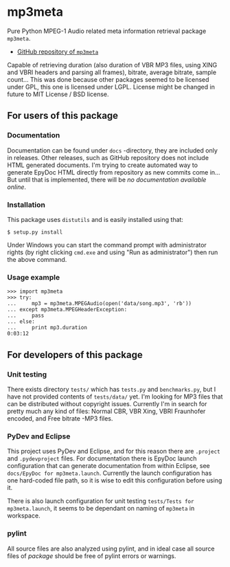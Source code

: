 mp3meta
========

Pure Python MPEG-1 Audio related meta information retrieval package `mp3meta`.

 * [GitHub repository of `mp3meta`](http://github.com/Ciantic/mp3meta.git)

Capable of retrieving duration (also duration of VBR MP3 files, using XING and 
VBRI headers and parsing all frames), bitrate, average bitrate, sample count... 
This was done because other packages seemed to be licensed under GPL, this one 
is licensed under LGPL. License might be changed in future to MIT License / BSD 
license.

## For users of this package

### Documentation

Documentation can be found under `docs` -directory, they are included only
in releases. Other releases, such as GitHub repository does not include HTML
generated documents. I'm trying to create automated way to generate EpyDoc
HTML directly from repository as new commits come in... But until that is 
implemented, there will be *no documentation available online*.

### Installation

This package uses `distutils` and is easily installed using that:

	$ setup.py install
	
Under Windows you can start the command prompt with administrator rights (by 
right clicking `cmd.exe` and using "Run as administrator") then run the above 
command.

### Usage example

    >>> import mp3meta
    >>> try:
    ...     mp3 = mp3meta.MPEGAudio(open('data/song.mp3', 'rb'))
    ... except mp3meta.MPEGHeaderException:
    ...     pass
    ... else:
    ...     print mp3.duration
    0:03:12
    
## For developers of this package

### Unit testing

There exists directory `tests/` which has `tests.py` and `benchmarks.py`,
but I have not provided contents of `tests/data/` yet. I'm looking for MP3 files
that can be distributed without copyright issues. Currently I'm in search for
pretty much any kind of files: Normal CBR, VBR Xing, VBRI Fraunhofer encoded, 
and Free bitrate -MP3 files.

### PyDev and Eclipse

This project uses PyDev and Eclipse, and for this reason there are `.project` 
and `.pydevproject` files. For documentation there is EpyDoc launch
configuration that can generate documentation from within Eclipse, see
`docs/EpyDoc for mp3meta.launch`. Currently the launch configuration has one
hard-coded file path, so it is wise to edit this configuration before using it.

There is also launch configuration for unit testing `tests/Tests for 
mp3meta.launch`, it seems to be dependant on naming of `mp3meta` in workspace. 

### pylint

All source files are also analyzed using pylint, and in ideal case all source
files of *package* should be free of pylint errors or warnings.